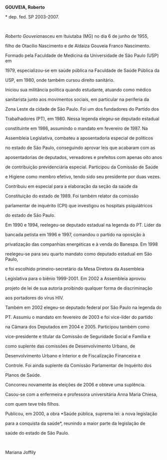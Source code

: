 **GOUVEIA, Roberto**



\* dep. fed. SP 2003-2007.



 



*Roberto Gouveia*nasceu em Ituiutaba (MG) no dia 6 de junho de 1955,

filho de Otacílio Nascimento e de Aldaiza Gouveia Franco Nascimento.



Formado pela Faculdade de Medicina da Universidade de São Paulo (USP) em

1979, especializou-se em saúde pública na Faculdade de Saúde Pública da

USP, em 1980, onde também cursou direito sanitário.



Iniciou sua militância política quando estudante, atuando como médico

sanitarista junto aos movimentos sociais, em particular na periferia da

Zona Leste da cidade de São Paulo. Foi um dos fundadores do Partido dos

Trabalhadores (PT), em 1980. Nessa legenda elegeu-se deputado estadual

constituinte em 1986, assumindo o mandato em fevereiro de 1987. Na

Assembleia Legislativa, combateu a aposentadoria especial de políticos

no estado de São Paulo, conseguindo aprovar leis que acabaram com as

aposentadorias de deputados, vereadores e prefeitos com apenas oito anos

de contribuição previdenciária especial. Participou da Comissão de Saúde

e Higiene como membro efetivo, tendo sido seu presidente por duas vezes.

Contribuiu em especial para a elaboração da seção da saúde da

Constituição do estado de 1989. Foi também relator da comissão

parlamentar de inquérito (CPI) que investigou os hospitais psiquiátricos

do estado de São Paulo.



Em 1990 e 1994, reelegeu-se deputado estadual na legenda do PT. Líder da

bancada petista em 1996 e 1997, comandou o partido na oposição à

privatização das companhias energéticas e à venda do Banespa. Em 1998

reelegeu-se para seu quarto mandato como deputado estadual em São Paulo,

e foi escolhido primeiro-secretário da Mesa Diretora da Assembleia

Legislativa para o biênio 1999-2001. Em 2002 a Assembleia aprovou

projeto de lei de sua autoria proibindo qualquer forma de discriminação

aos portadores do vírus HIV.



Também em 2002 elegeu-se deputado federal por São Paulo na legenda do

PT. Assumiu o mandato em fevereiro de 2003 e foi vice-líder do partido

na Câmara dos Deputados em 2004 e 2005. Participou também como

vice-presidente e titular da Comissão de Seguridade Social e Família e

como suplente das comissões de Desenvolvimento Urbano, de

Desenvolvimento Urbano e Interior e de Fiscalização Financeira e

Controle. Foi ainda suplente da Comissão Parlamentar de Inquérito dos

Planos de Saúde.



Concorreu novamente às eleições de 2006 e obteve uma suplência.



Casou-se com a enfermeira e professora universitária Anna Maria Chiesa,

com quem teve três filhos.



Publicou, em 2000, a obra *Saúde pública, suprema lei: a nova legislação

para a conquista da saúde*, reunindo a maior parte da legislação de

saúde do estado de São Paulo.



 



Mariana Joffily



